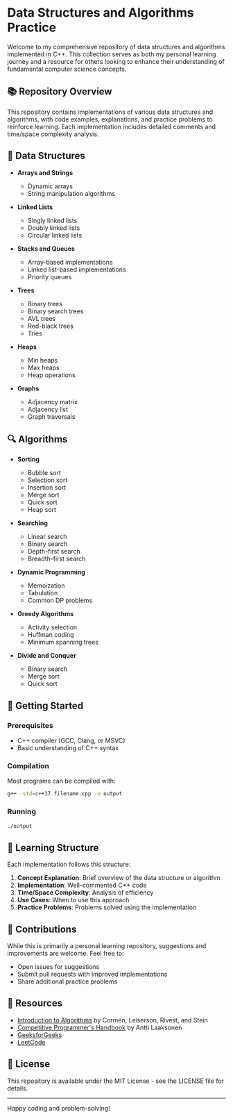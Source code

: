 # Data Structures and Algorithms Practice

Welcome to my comprehensive repository of data structures and algorithms implemented in C++. This collection serves as both my personal learning journey and a resource for others looking to enhance their understanding of fundamental computer science concepts.

## 📚 Repository Overview

This repository contains implementations of various data structures and algorithms, with code examples, explanations, and practice problems to reinforce learning. Each implementation includes detailed comments and time/space complexity analysis.

## 🧩 Data Structures

- **Arrays and Strings**
  - Dynamic arrays
  - String manipulation algorithms
  
- **Linked Lists**
  - Singly linked lists
  - Doubly linked lists
  - Circular linked lists
  
- **Stacks and Queues**
  - Array-based implementations
  - Linked list-based implementations
  - Priority queues
  
- **Trees**
  - Binary trees
  - Binary search trees
  - AVL trees
  - Red-black trees
  - Tries
  
- **Heaps**
  - Min heaps
  - Max heaps
  - Heap operations
  
- **Graphs**
  - Adjacency matrix
  - Adjacency list
  - Graph traversals

## 🔍 Algorithms

- **Sorting**
  - Bubble sort
  - Selection sort
  - Insertion sort
  - Merge sort
  - Quick sort
  - Heap sort
  
- **Searching**
  - Linear search
  - Binary search
  - Depth-first search
  - Breadth-first search
  
- **Dynamic Programming**
  - Memoization
  - Tabulation
  - Common DP problems
  
- **Greedy Algorithms**
  - Activity selection
  - Huffman coding
  - Minimum spanning trees
  
- **Divide and Conquer**
  - Binary search
  - Merge sort
  - Quick sort

## 🚀 Getting Started

### Prerequisites

- C++ compiler (GCC, Clang, or MSVC)
- Basic understanding of C++ syntax

### Compilation

Most programs can be compiled with:

```bash
g++ -std=c++17 filename.cpp -o output
```

### Running

```bash
./output
```

## 📝 Learning Structure

Each implementation follows this structure:

1. **Concept Explanation**: Brief overview of the data structure or algorithm
2. **Implementation**: Well-commented C++ code
3. **Time/Space Complexity**: Analysis of efficiency
4. **Use Cases**: When to use this approach
5. **Practice Problems**: Problems solved using the implementation

## 🤝 Contributions

While this is primarily a personal learning repository, suggestions and improvements are welcome. Feel free to:

- Open issues for suggestions
- Submit pull requests with improved implementations
- Share additional practice problems

## 📖 Resources

- [Introduction to Algorithms](https://mitpress.mit.edu/books/introduction-algorithms-fourth-edition) by Cormen, Leiserson, Rivest, and Stein
- [Competitive Programmer's Handbook](https://cses.fi/book/book.pdf) by Antti Laaksonen
- [GeeksforGeeks](https://www.geeksforgeeks.org/)
- [LeetCode](https://leetcode.com/)

## 📜 License

This repository is available under the MIT License - see the LICENSE file for details.

---

Happy coding and problem-solving!

